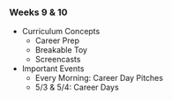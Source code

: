 
### Weeks 9 & 10
* Curriculum Concepts
  - Career Prep
  - Breakable Toy
  - Screencasts
* Important Events
  - Every Morning: Career Day Pitches
  - 5/3 & 5/4: Career Days
